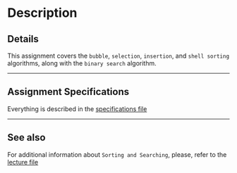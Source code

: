 # Description
## Details
This assignment covers the `bubble`, `selection`, `insertion`, and `shell sorting` algorithms, along with the `binary search` algorithm. 
___
## Assignment Specifications
Everything is described in the [specifications file](./Sort%20Search%20-%20Specifications.pdf)
___
## See also
For additional information about `Sorting and Searching`, please, refer to the [lecture file](./Sort%20Search%20-%20Lecture.pdf)